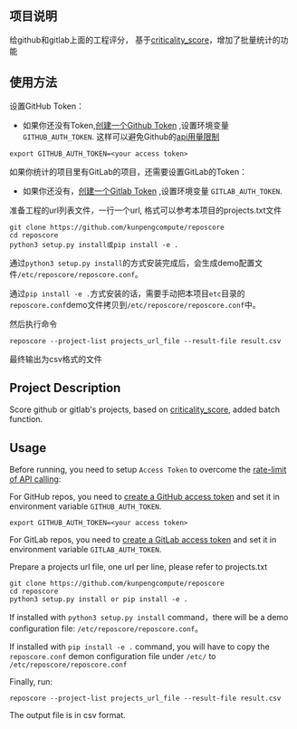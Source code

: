 ## 项目说明
给github和gitlab上面的工程评分， 基于[criticality_score](https://github.com/ossf/criticality_score)，增加了批量统计的功能

## 使用方法
设置GitHub Token：
- 如果你还没有Token,[创建一个Github Token](https://docs.github.com/en/free-pro-team@latest/developers/apps/about-apps#personal-access-tokens)
,设置环境变量 `GITHUB_AUTH_TOKEN`.
这样可以避免Github的[api用量限制](https://developer.github.com/v3/#rate-limiting)

```shell
export GITHUB_AUTH_TOKEN=<your access token>
```
如果你统计的项目里有GitLab的项目，还需要设置GitLab的Token：
- 如果你还没有，[创建一个Gitlab Token](https://docs.gitlab.com/ee/user/profile/personal_access_tokens.html)
,设置环境变量 `GITLAB_AUTH_TOKEN`.

准备工程的url列表文件，一行一个url, 格式可以参考本项目的projects.txt文件

```shell
git clone https://github.com/kunpengcompute/reposcore
cd reposcore
python3 setup.py install或pip install -e .
```

通过`python3 setup.py install`的方式安装完成后，会生成demo配置文件`/etc/reposcore/reposcore.conf`。

通过`pip install -e .`方式安装的话，需要手动把本项目`etc`目录的`reposcore.conf`demo文件拷贝到`/etc/reposcore/reposcore.conf`中。

然后执行命令

```shell
reposcore --project-list projects_url_file --result-file result.csv
```

最终输出为csv格式的文件

## Project Description 
Score github or gitlab's projects, based on [criticality_score](https://github.com/ossf/criticality_score), added batch function.
## Usage
Before running, you need to setup `Access Token` to overcome the [rate-limit of API calling](https://developer.github.com/v3/#rate-limiting):

For GitHub repos, you need to [create a GitHub access token](https://docs.github.com/en/free-pro-team@latest/developers/apps/about-apps#personal-access-tokens) and set it in environment variable `GITHUB_AUTH_TOKEN`. 
```shell
export GITHUB_AUTH_TOKEN=<your access token>
```
For GitLab repos, you need to [create a GitLab access token](https://docs.gitlab.com/ee/user/profile/personal_access_tokens.html) and set it in environment variable `GITLAB_AUTH_TOKEN`. 


Prepare a projects url file, one url per line, please refer to projects.txt
```shell
git clone https://github.com/kunpengcompute/reposcore
cd reposcore
python3 setup.py install or pip install -e .
```
If installed with `python3 setup.py install` command，there will be a demo configuration file: `/etc/reposcore/reposcore.conf`。

If installed with `pip install -e .` command, you will have to copy the `reposcore.conf` demon configuration file under `/etc/` to `/etc/reposcore/reposcore.conf`

Finally, run:

```shell
reposcore --project-list projects_url_file --result-file result.csv
```

The output file is in csv format.

